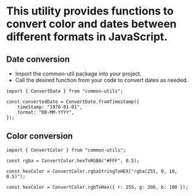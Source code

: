 # This utility provides functions to convert color and dates between different formats in JavaScript.

## Date conversion

- Import the common-util package into your project.
- Call the desired function from your code to convert dates as needed.

```
import { ConvertDate } from "common-utils";

const convertedDate = ConvertDate.fromTimestamp({
    timeStamp: "1970-01-01",
    format: "DD-MM-YYYY",
});
```

## Color conversion

```
import { ConvertColor } from "common-utils";

const rgba = ConvertColor.hexToRGBA("#FFF", 0.5);

const hexColor = ConvertColor.rgbaStringToHEX("rgba(255, 0, 10, 0.5)");

const hexColor = ConvertColor.rgbToHex({ r: 255, g: 200, b: 100 });

```